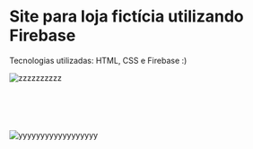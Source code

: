 # Site para loja fictícia utilizando Firebase

Tecnologias utilizadas: HTML, CSS e Firebase :)

![zzzzzzzzzz](https://user-images.githubusercontent.com/92963709/149201337-dc4f80b9-d161-46ec-88ce-71547543e749.PNG)<br><br><br><br><br><br>
![yyyyyyyyyyyyyyyyyy](https://user-images.githubusercontent.com/92963709/149201348-508678aa-afd7-42de-a073-3338e128b664.PNG)
